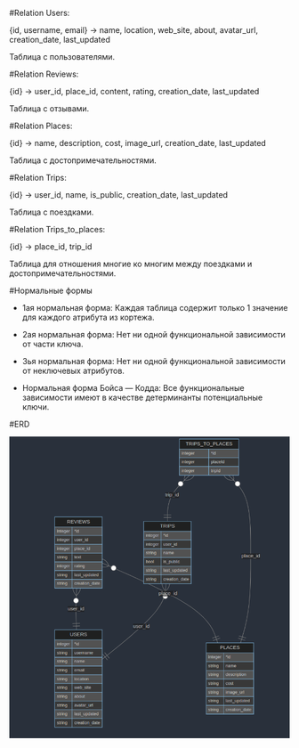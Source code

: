 #Relation Users:

{id, username, email} -> name, location, web_site, about, avatar_url, creation_date, last_updated

Таблица с пользователями.

#Relation Reviews:

{id} -> user_id, place_id, content, rating, creation_date, last_updated

Таблица с отзывами.

#Relation Places:

{id} -> name, description, cost, image_url, creation_date, last_updated

Таблица с достопримечательностями.

#Relation Trips:

{id} -> user_id, name, is_public, creation_date, last_updated

Таблица с поездками.

#Relation Trips_to_places:

{id} -> place_id, trip_id

Таблица для отношения многие ко многим между поездками и достопримечательностями.

#Нормальные формы

- 1ая нормальная форма:
Каждая таблица содержит только 1 значение для каждого атрибута из кортежа.

- 2ая нормальная форма:
Нет ни одной функциональной зависимости от части ключа.

- 3ья нормальная форма:
Нет ни одной функциональной зависимости от неключевых атрибутов.

- Нормальная форма Бойса — Кодда:
Все функциональные зависимости имеют в качестве детерминанты потенциальные ключи.

#ERD

![Alt text](image.png)

